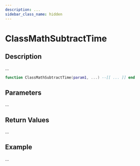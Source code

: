 ```yaml
---
description: ...
sidebar_class_name: hidden
---
```


# ClassMathSubtractTime

## Description

...

```lua
function ClassMathSubtractTime(param1, ...) --[[ ... ]] end
```

## Parameters

...

## Return Values

...

## Example

...

